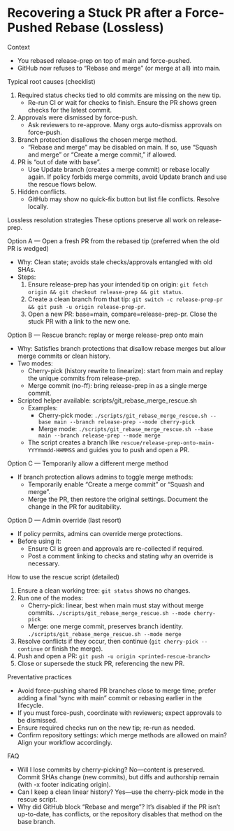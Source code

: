 # Recovering a Stuck PR after a Force-Pushed Rebase (Lossless)

Context
- You rebased release-prep on top of main and force-pushed.
- GitHub now refuses to “Rebase and merge” (or merge at all) into main.

Typical root causes (checklist)
1) Required status checks tied to old commits are missing on the new tip.
   - Re-run CI or wait for checks to finish. Ensure the PR shows green checks for the latest commit.
2) Approvals were dismissed by force-push.
   - Ask reviewers to re-approve. Many orgs auto-dismiss approvals on force-push.
3) Branch protection disallows the chosen merge method.
   - “Rebase and merge” may be disabled on main. If so, use “Squash and merge” or “Create a merge commit,” if allowed.
4) PR is “out of date with base”.
   - Use Update branch (creates a merge commit) or rebase locally again. If policy forbids merge commits, avoid Update branch and use the rescue flows below.
5) Hidden conflicts.
   - GitHub may show no quick-fix button but list file conflicts. Resolve locally.

Lossless resolution strategies
These options preserve all work on release-prep.

Option A — Open a fresh PR from the rebased tip (preferred when the old PR is wedged)
- Why: Clean state; avoids stale checks/approvals entangled with old SHAs.
- Steps:
  1. Ensure release-prep has your intended tip on origin: `git fetch origin && git checkout release-prep && git status`.
  2. Create a clean branch from that tip: `git switch -c release-prep-pr && git push -u origin release-prep-pr`.
  3. Open a new PR: base=main, compare=release-prep-pr. Close the stuck PR with a link to the new one.

Option B — Rescue branch: replay or merge release-prep onto main
- Why: Satisfies branch protections that disallow rebase merges but allow merge commits or clean history.
- Two modes:
  - Cherry-pick (history rewrite to linearize): start from main and replay the unique commits from release-prep.
  - Merge commit (no-ff): bring release-prep in as a single merge commit.
- Scripted helper available: scripts/git_rebase_merge_rescue.sh
  - Examples:
    - Cherry-pick mode: `./scripts/git_rebase_merge_rescue.sh --base main --branch release-prep --mode cherry-pick`
    - Merge mode: `./scripts/git_rebase_merge_rescue.sh --base main --branch release-prep --mode merge`
  - The script creates a branch like `rescue/release-prep-onto-main-YYYYmmdd-HHMMSS` and guides you to push and open a PR.

Option C — Temporarily allow a different merge method
- If branch protection allows admins to toggle merge methods:
  - Temporarily enable “Create a merge commit” or “Squash and merge”.
  - Merge the PR, then restore the original settings. Document the change in the PR for auditability.

Option D — Admin override (last resort)
- If policy permits, admins can override merge protections.
- Before using it:
  - Ensure CI is green and approvals are re-collected if required.
  - Post a comment linking to checks and stating why an override is necessary.

How to use the rescue script (detailed)
1) Ensure a clean working tree: `git status` shows no changes.
2) Run one of the modes:
   - Cherry-pick: linear, best when main must stay without merge commits.
     `./scripts/git_rebase_merge_rescue.sh --mode cherry-pick`
   - Merge: one merge commit, preserves branch identity.
     `./scripts/git_rebase_merge_rescue.sh --mode merge`
3) Resolve conflicts if they occur, then continue (`git cherry-pick --continue` or finish the merge).
4) Push and open a PR:
   `git push -u origin <printed-rescue-branch>`
5) Close or supersede the stuck PR, referencing the new PR.

Preventative practices
- Avoid force-pushing shared PR branches close to merge time; prefer adding a final “sync with main” commit or rebasing earlier in the lifecycle.
- If you must force-push, coordinate with reviewers; expect approvals to be dismissed.
- Ensure required checks run on the new tip; re-run as needed.
- Confirm repository settings: which merge methods are allowed on main? Align your workflow accordingly.

FAQ
- Will I lose commits by cherry-picking? No—content is preserved. Commit SHAs change (new commits), but diffs and authorship remain (with -x footer indicating origin).
- Can I keep a clean linear history? Yes—use the cherry-pick mode in the rescue script.
- Why did GitHub block “Rebase and merge”? It’s disabled if the PR isn’t up-to-date, has conflicts, or the repository disables that method on the base branch.
